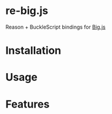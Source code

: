 # re-big.js

Reason + BuckleScript bindings for [Big.js](https://github.com/MikeMcl/big.js/)

# Installation

# Usage

# Features
